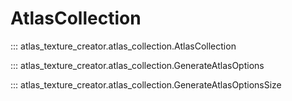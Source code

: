 # AtlasCollection

::: atlas_texture_creator.atlas_collection.AtlasCollection

::: atlas_texture_creator.atlas_collection.GenerateAtlasOptions

::: atlas_texture_creator.atlas_collection.GenerateAtlasOptionsSize
